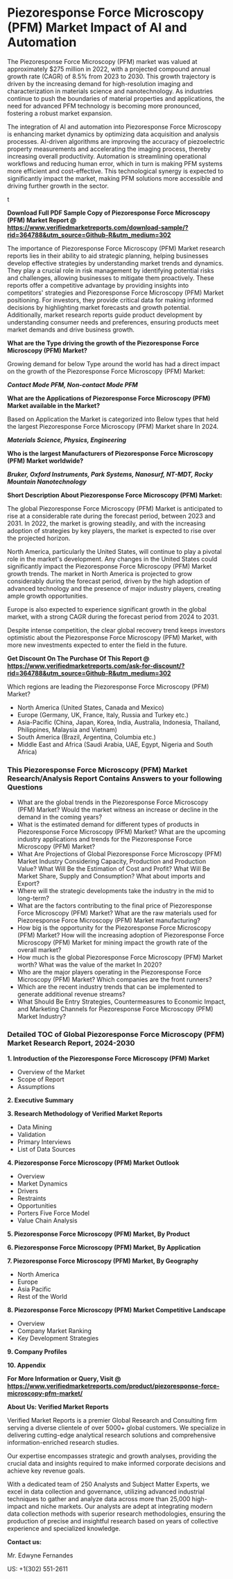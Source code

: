 <meta name="title" content="Global Piezoresponse Force Microscopy (PFM) Market Impact of AI and Automation"><meta name="description" content="The Piezoresponse Force Microscopy (PFM) market was valued at approximately $275 million in 2022, with a projected compound annual growth rate (CAGR) of 8.5% from 2023"><meta name="title" content="Piezoresponse Force Microscopy (PFM) Market Size, Share, Scope, Trends, Growth, Opportunities, Analysis, Forecast"><h1>Piezoresponse Force Microscopy (PFM) Market Impact of AI and Automation</h1><p>The Piezoresponse Force Microscopy (PFM) market was valued at approximately $275 million in 2022, with a projected compound annual growth rate (CAGR) of 8.5% from 2023 to 2030. This growth trajectory is driven by the increasing demand for high-resolution imaging and characterization in materials science and nanotechnology. As industries continue to push the boundaries of material properties and applications, the need for advanced PFM technology is becoming more pronounced, fostering a robust market expansion.</p><p>The integration of AI and automation into Piezoresponse Force Microscopy is enhancing market dynamics by optimizing data acquisition and analysis processes. AI-driven algorithms are improving the accuracy of piezoelectric property measurements and accelerating the imaging process, thereby increasing overall productivity. Automation is streamlining operational workflows and reducing human error, which in turn is making PFM systems more efficient and cost-effective. This technological synergy is expected to significantly impact the market, making PFM solutions more accessible and driving further growth in the sector.</p>t</p><p id="" class=""><strong>Download Full PDF Sample Copy of Piezoresponse Force Microscopy (PFM) Market Report @ <a href="https://www.verifiedmarketreports.com/download-sample/?rid=364788&utm_source=Github-R&utm_medium=302" target="_blank">https://www.verifiedmarketreports.com/download-sample/?rid=364788&utm_source=Github-R&utm_medium=302</a></strong></p><p>The importance of&nbsp;Piezoresponse Force Microscopy (PFM) Market research reports lies in their ability to aid strategic planning, helping businesses develop effective strategies by understanding market trends and dynamics. They play a crucial role in risk management by identifying potential risks and challenges, allowing businesses to mitigate them proactively. These reports offer a competitive advantage by providing insights into competitors' strategies and Piezoresponse Force Microscopy (PFM) Market positioning. For investors, they provide critical data for making informed decisions by highlighting market forecasts and growth potential. Additionally, market research reports guide product development by understanding consumer needs and preferences, ensuring products meet market demands and drive business growth.</p><p><strong>What are the&nbsp;Type driving the growth of the Piezoresponse Force Microscopy (PFM) Market?</strong></p><p id="" class="">Growing demand for below Type around the world has had a direct impact on the growth of the Piezoresponse Force Microscopy (PFM) Market:</p><em><strong>Contact Mode PFM, Non-contact Mode PFM</strong></em></p><strong>What are the&nbsp;Applications&nbsp;of Piezoresponse Force Microscopy (PFM) Market available in the Market?</strong></p><p id="" class="">Based on Application the Market is categorized into Below types that held the largest Piezoresponse Force Microscopy (PFM) Market share In 2024.</p><em><strong>Materials Science, Physics, Engineering</strong></em></p><strong>Who is the largest Manufacturers of Piezoresponse Force Microscopy (PFM) Market worldwide?</strong></p><p><em><strong>Bruker, Oxford Instruments, Park Systems, Nanosurf, NT-MDT, Rocky Mountain Nanotechnology</strong></em></p><p id="" class=""><strong>Short Description About Piezoresponse Force Microscopy (PFM) Market:</strong></p><p>The global Piezoresponse Force Microscopy (PFM) Market is anticipated to rise at a considerable rate during the forecast period, between 2023 and 2031. In 2022, the market is growing steadily, and with the increasing adoption of strategies by key players, the market is expected to rise over the projected horizon.</p><p>North America, particularly the United States, will continue to play a pivotal role in the market's development. Any changes in the United States could significantly impact the Piezoresponse Force Microscopy (PFM) Market growth trends. The market in North America is projected to grow considerably during the forecast period, driven by the high adoption of advanced technology and the presence of major industry players, creating ample growth opportunities.</p><p>Europe is also expected to experience significant growth in the global market, with a strong CAGR during the forecast period from 2024 to 2031.</p><p>Despite intense competition, the clear global recovery trend keeps investors optimistic about the Piezoresponse Force Microscopy (PFM) Market, with more new investments expected to enter the field in the future.</p><p id="" class=""><strong>Get Discount On The Purchase Of This Report @ <a href="https://www.verifiedmarketreports.com/ask-for-discount/?rid=364788&utm_source=Github-R&utm_medium=302" target="_blank">https://www.verifiedmarketreports.com/ask-for-discount/?rid=364788&utm_source=Github-R&utm_medium=302</a></strong></p>Which regions are leading the Piezoresponse Force Microscopy (PFM) Market?</p><ul><li>North America (United States, Canada and Mexico)</li><li>Europe (Germany, UK, France, Italy, Russia and Turkey etc.)</li><li>Asia-Pacific (China, Japan, Korea, India, Australia, Indonesia, Thailand, Philippines, Malaysia and Vietnam)</li><li>South America (Brazil, Argentina, Columbia etc.)</li><li>Middle East and Africa (Saudi Arabia, UAE, Egypt, Nigeria and South Africa)</li></ul><h3 id="" class="">This Piezoresponse Force Microscopy (PFM) Market Research/Analysis Report Contains Answers to your following Questions</h3><ul><li>What are the global trends in the Piezoresponse Force Microscopy (PFM) Market? Would the market witness an increase or decline in the demand in the coming years?</li><li>What is the estimated demand for different types of products in Piezoresponse Force Microscopy (PFM) Market? What are the upcoming industry applications and trends for the Piezoresponse Force Microscopy (PFM) Market?</li><li>What Are Projections of Global Piezoresponse Force Microscopy (PFM) Market Industry Considering Capacity, Production and Production Value? What Will Be the Estimation of Cost and Profit? What Will Be Market Share, Supply and Consumption? What about imports and Export?</li><li>Where will the strategic developments take the industry in the mid to long-term?</li><li>What are the factors contributing to the final price of Piezoresponse Force Microscopy (PFM) Market? What are the raw materials used for Piezoresponse Force Microscopy (PFM) Market manufacturing?</li><li>How big is the opportunity for the Piezoresponse Force Microscopy (PFM) Market? How will the increasing adoption of Piezoresponse Force Microscopy (PFM) Market for mining impact the growth rate of the overall market?</li><li>How much is the global Piezoresponse Force Microscopy (PFM) Market worth? What was the value of the market In 2020?</li><li>Who are the major players operating in the Piezoresponse Force Microscopy (PFM) Market? Which companies are the front runners?</li><li>Which are the recent industry trends that can be implemented to generate additional revenue streams?</li><li>What Should Be Entry Strategies, Countermeasures to Economic Impact, and Marketing Channels for Piezoresponse Force Microscopy (PFM) Market Industry?</li></ul><h3 id="" class="">Detailed TOC of Global Piezoresponse Force Microscopy (PFM) Market Research Report, 2024-2030</h3><p id="" class=""><strong>1. Introduction of the Piezoresponse Force Microscopy (PFM) Market</strong></p><ul><li>Overview of the Market</li><li>Scope of Report</li><li>Assumptions</li></ul><p id="" class=""><strong>2. Executive Summary</strong></p><p id="" class=""><strong>3. Research Methodology of Verified Market Reports</strong></p><ul><li>Data Mining</li><li>Validation</li><li>Primary Interviews</li><li>List of Data Sources</li></ul><p id="" class=""><strong>4. Piezoresponse Force Microscopy (PFM) Market Outlook</strong></p><ul><li>Overview</li><li>Market Dynamics</li><li>Drivers</li><li>Restraints</li><li>Opportunities</li><li>Porters Five Force Model</li><li>Value Chain Analysis</li></ul><p id="" class=""><strong>5. Piezoresponse Force Microscopy (PFM) Market, By Product</strong></p><p id="" class=""><strong>6. Piezoresponse Force Microscopy (PFM) Market, By Application</strong></p><p id="" class=""><strong>7. Piezoresponse Force Microscopy (PFM) Market, By Geography</strong></p><ul><li>North America</li><li>Europe</li><li>Asia Pacific</li><li>Rest of the World</li></ul><p id="" class=""><strong>8. Piezoresponse Force Microscopy (PFM) Market Competitive Landscape</strong></p><ul><li>Overview</li><li>Company Market Ranking</li><li>Key Development Strategies</li></ul><p id="" class=""><strong>9. Company Profiles</strong></p><p id="" class=""><strong>10. Appendix</strong></p><p id="" class=""><strong>For More Information or Query, Visit @ <a href="https://www.verifiedmarketreports.com/product/piezoresponse-force-microscopy-pfm-market/" target="_blank">https://www.verifiedmarketreports.com/product/piezoresponse-force-microscopy-pfm-market/</a></strong></p><p id="" class=""><strong>About Us: Verified Market Reports</strong></p><p id="" class="">Verified Market Reports is a premier Global Research and Consulting firm serving a diverse clientele of over 5000+ global customers. We specialize in delivering cutting-edge analytical research solutions and comprehensive information-enriched research studies.</p><p id="" class="">Our expertise encompasses strategic and growth analyses, providing the crucial data and insights required to make informed corporate decisions and achieve key revenue goals.</p><p id="" class="">With a dedicated team of 250 Analysts and Subject Matter Experts, we excel in data collection and governance, utilizing advanced industrial techniques to gather and analyze data across more than 25,000 high-impact and niche markets. Our analysts are adept at integrating modern data collection methods with superior research methodologies, ensuring the production of precise and insightful research based on years of collective experience and specialized knowledge.</p><p id="" class=""><strong>Contact us:</strong></p><p id="" class="">Mr. Edwyne Fernandes</p><p id="" class="">US: +1(302) 551-2611</p>
